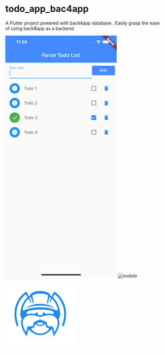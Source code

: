 # todo_app_bac4app

A  Flutter project powered with back4app database .
Easily grasp the ease of using back$app as a backend

![flutter_todo_app_final](flutter_todo_app_final.png)
![mobile](mobile.jiff)
![back4app](back4app.png)
